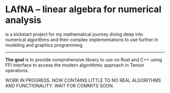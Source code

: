 # LAfNA – linear algebra for numerical analysis

is a kickstart project for my mathematical journey diving deep into numerical algorithms and their complex implementations to use further in modeling and graphics programming.

---

**The goal** is to provide comprehensive library to use on Rust and C++ using FFI interface to access the modern algorithmic approach in Tensor operations.

WORK IN PROGRESS. NOW CONTAINS LITTLE TO NO REAL ALGORITHMS AND FUNCTIONALITY. WAIT FOR COMMITS SOON.
